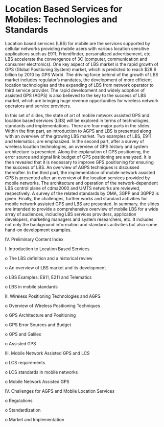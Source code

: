 # Location Based Services for Mobiles: Technologies and Standards

Location based services (LBS) for mobile are the services supported by cellular networks providing mobile users with various location sensitive applications such as E911, Friendfinder, personalized advertisement, etc. LBS accelerate the convergence of 3C (computer, communication and consumer electronics). One key aspect of LBS market is the rapid growth of GPS (Global Positioning System) market, which is predicted to reach $28.9 billion by 2010 by GPS World. The driving force behind of the growth of LBS market includes regulator’s mandates, the development of more efficient location technologies and the expanding of LBS from network operator to third service provider. The rapid development and widely adoption of assisted GPS (AGPS) is also believed to the key to the success of LBS market, which are bringing huge revenue opportunities for wireless network operators and service providers.

In this set of slides, the state of art of mobile network assisted GPS and location based services (LBS) will be explored in terms of technologies, standards and implementations. There are four major parts in the slides. Within the first part, an introduction to AGPS and LBS is presented along with an overview of the growing LBS market. Two examples of LBS, E911 and telematics, are emphasized. In the second part, after a survey of wireless location technologies, an overview of GPS history and system architecture is presented. Along the explanation of GPS positioning, the error source and signal link budget of GPS positioning are analyzed. It is then revealed that it is necessary to improve GPS positioning for ensuring the success of LBS.  An overview of AGPS techniques is discussed thereafter. In the third part, the implementation of mobile network assisted GPS is presented after an overview of the location services provided by mobile networks. The architecture and operation of the network-dependent LBS control plane of cdma2000 and UMTS networks are reviewed, respectively. A survey of the related standards by OMA, 3GPP and 3GPP2 is given. Finally, the challenges, further works and standard activities for mobile network assisted GPS and LBS are presented.
In summary, the slides are intended to provide a comprehensive overview of mobile LBS for a wide array of audiences, including LBS services providers, application developers, marketing managers and system researchers, etc. It includes not only the background information and standards activities but also some hand-on development examples.


IV.	Preliminary Content Index 

I.	Introduction to Location Based Services

  o	The LBS definition and a historical review

  o	An overview of LBS market and its development

  o	LBS Examples: E911, E211 and Telematics

  o	LBS in mobile standards

II.	Wireless Positioning Technologies and AGPS

  o	Overview of  Wireless Positioning Techniques

  o	GPS Architecture and Positioning

  o	GPS Error Sources and Budget 

  o	GPS and Galileo

  o	Assisted GPS

III.	Mobile Network Assisted GPS and LCS

  o	LCS requirements

  o	LCS standards in mobile networks

  o	Mobile Network Assisted GPS

IV.	Challenges for AGPS and Mobile Location Services

  o	Regulations

  o	Standardization

  o	Market and Implementation
